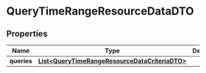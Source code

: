 
# QueryTimeRangeResourceDataDTO

## Properties
Name | Type | Description | Notes
------------ | ------------- | ------------- | -------------
**queries** | [**List&lt;QueryTimeRangeResourceDataCriteriaDTO&gt;**](QueryTimeRangeResourceDataCriteriaDTO.md) |  |  [optional]




